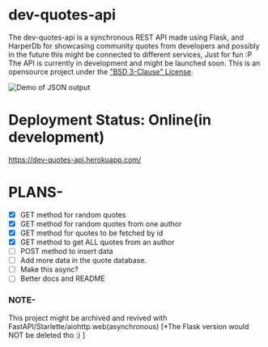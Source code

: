 # dev-quotes-api
The dev-quotes-api is a synchronous REST API made using Flask, and HarperDb for showcasing community quotes from developers and possibly in the future this might be connected to different services, Just for fun :P The API is currently in development and might be launched soon. This is an opensource project under the ["BSD 3-Clause" License](https://github.com/Vyvy-vi/dev-quotes-api/blob/main/LICENSE).

![Demo of JSON output](https://user-images.githubusercontent.com/62864373/118366466-f774b780-b5bd-11eb-932a-e7d6353b9074.png)



# Deployment Status: Online(in development)
https://dev-quotes-api.herokuapp.com/


# PLANS-
- [x] GET method for random quotes
- [x] GET method for random quotes from one author
- [x] GET method for quotes to be fetched by id
- [x] GET method to get ALL quotes from an author
- [ ] POST method to insert data
- [ ] Add more data in the quote database. 
- [ ] Make this async?
- [ ] Better docs and README

### NOTE-
This project might be archived and revived with FastAPI/Starlette/aiohttp.web(asynchronous)
[*The Flask version would NOT be deleted tho :) ]
